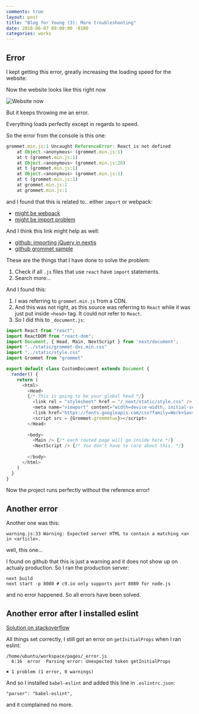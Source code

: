 ```yaml
---
comments: true
layout: post
title: "Blog for Young (3): More troubleshooting"
date: 2018-06-07 09:00:00 -0100
categories: works
---
```


## Error
I kept getting this error, greatly increasing the loading speed for the website:

Now the website looks like this right now

![Website now](https://i.imgur.com/XmhDPcL.png)

But it keeps throwing me an error. 

Everything loads perfectly except in regards to speed.

So the error from the console is this one:

```javascript
grommet.min.js:1 Uncaught ReferenceError: React is not defined
    at Object.<anonymous> (grommet.min.js:1)
    at t (grommet.min.js:1)
    at Object.<anonymous> (grommet.min.js:26)
    at t (grommet.min.js:1)
    at Object.<anonymous> (grommet.min.js:1)
    at t (grommet.min.js:1)
    at grommet.min.js:1
    at grommet.min.js:1
```

and I found that this is related to.. either `import` or webpack:

* [might be webpack](https://stackoverflow.com/questions/32070303/uncaught-referenceerror-react-is-not-defined)
* [might be import problem](https://teamtreehouse.com/community/solved-uncaught-reference-error-react-not-defined)

And I think this link might help as well:

* [github: importing jQuery in nextjs](https://github.com/zeit/next.js/issues/1465)
* [github grommet sample](https://github.com/grommet/next-sample)

These are the things that I have done to solve the problem:

1. Check if all `.js` files that use `react` have `import` statements. 
2. Search more...

And I found this:
1. I was referring to `grommet.min.js` from a CDN. 
2. And this was not right, as this source was referring to `React` while it was just put inside `<head>` tag. It could not refer to `React`. 
3. So I did this to `_document.js`:
```javascript
import React from "react";
import ReactDOM from "react-dom";
import Document, { Head, Main, NextScript } from 'next/document';
import "../static/grommet-dxc.min.css"
import "../static/style.css"
import Grommet from "grommet"

export default class CustomDocument extends Document {
  render() {
    return (
      <html>
        <Head>
        {/* This is going to be your global head */}
          <link rel = "stylesheet" href = "/_next/static/style.css" />
          <meta name="viewport" content="width=device-width, initial-scale=1"/>
          <link href="https://fonts.googleapis.com/css?family=Work+Sans:300,400,700" rel="stylesheet"/>
          <script src = {Grommet.grommetux}></script>
        </Head>
        
        <body>
          <Main /> {/* each routed page will go inside here */}
          <NextScript /> {/* You don't have to care about this. */}
          
        </body>
      </html>
    )
  }
}
```

Now the project runs perfectly without the reference error!

## Another error
Another one was this:

```
warning.js:33 Warning: Expected server HTML to contain a matching <a> in <article>.
```

well, this one...

I found on github that this is just a warning and it does not show up on actualy production. So I ran the production server:

```
next build
next start -p 8080 # c9.io only supports port 8080 for node.js
```

and no error happened. So all errors have been solved.

## Another error after I installed eslint
[Solution on stackoverflow](https://stackoverflow.com/questions/46840646/eslint-complaining-about-getinitialprops)

All things set correctly, I still got an error on `getInitialProps` when I ran eslint:
```
/home/ubuntu/workspace/pages/_error.js
  6:16  error  Parsing error: Unexpected token getInitialProps

✖ 1 problem (1 error, 0 warnings)
```
And so I installed `babel-eslint` and added this line in `.eslintrc.json`: 
```
"parser": "babel-eslint",
```

and it complained no more. 